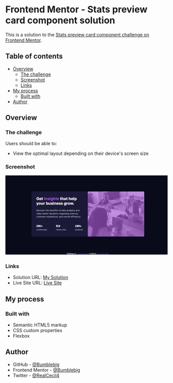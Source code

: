 # Frontend Mentor - Stats preview card component solution

This is a solution to the [Stats preview card component challenge on Frontend Mentor](https://www.frontendmentor.io/challenges/stats-preview-card-component-8JqbgoU62). 

## Table of contents

- [Overview](#overview)
  - [The challenge](#the-challenge)
  - [Screenshot](#screenshot)
  - [Links](#links)
- [My process](#my-process)
  - [Built with](#built-with)
- [Author](#author)

## Overview

### The challenge

Users should be able to:

- View the optimal layout depending on their device's screen size

### Screenshot

![](design/screenshot.png)


### Links

- Solution URL: [My Solution](https://github.com/Bumblebig/Frontend-mentor-solutions/tree/main/stats-preview-card-component-main)
- Live Site URL: [Live Site](https://bumblebig.github.io/Frontend-mentor-solutions/stats-preview-card-component-main/)

## My process

### Built with

- Semantic HTML5 markup
- CSS custom properties
- Flexbox

## Author

- GitHub - [@Bumblebig](https://www.github.com/Bumblebig)
- Frontend Mentor - [@Bumblebig](https://www.frontendmentor.io/profile/Bumblebig)
- Twitter - [@RealCecil4](https://www.twitter.com/RealCecil4)
